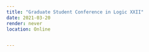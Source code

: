 ```yaml
---
title: "Graduate Student Conference in Logic XXII" 
date: 2021-03-20
render: never
location: Online


---
```

